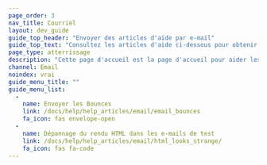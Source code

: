 ```yaml
---
page_order: 3
nav_title: Courriel
layout: dev_guide
guide_top_header: "Envoyer des articles d'aide par e-mail"
guide_top_text: "Consultez les articles d'aide ci-dessous pour obtenir des informations sur les questions les plus courantes concernant les campagnes de courriel. <br><br> Intéressé par les détails de la création de messages électroniques personnalisés avec le Brésil ? Consultez la section <a href='/docs/user_guide/message_building_by_channel/email/'>Courriel</a> pour en savoir plus!"
page_type: atterrissage
description: "Cette page d'accueil est la page d'accueil pour aider les articles liés aux problèmes courants de courriel."
channel: Email
noindex: vrai
guide_menu_title: ""
guide_menu_list:
  - 
    name: Envoyer les Bounces
    link: /docs/help/help_articles/email/email_bounces
    fa_icon: fas envelope-open
  - 
    name: Dépannage du rendu HTML dans les e-mails de test
    link: /docs/help/help_articles/email/html_looks_strange/
    fa_icon: fas fa-code
---
```


